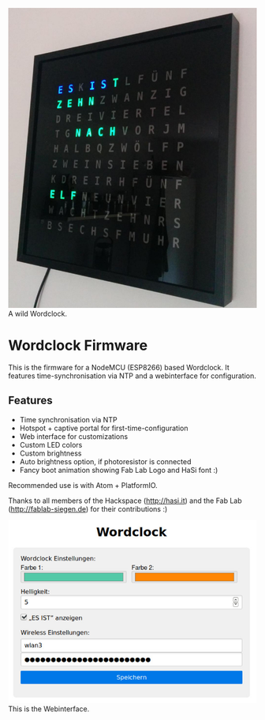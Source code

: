 ![Wordclock Image](/pic/wordclock.jpg)
A wild Wordclock.

# Wordclock Firmware

This is the firmware for a NodeMCU (ESP8266) based Wordclock.
It features time-synchronisation via NTP and a webinterface for configuration.

## Features
* Time synchronisation via NTP
* Hotspot + captive portal for first-time-configuration
* Web interface for customizations
* Custom LED colors
* Custom brightness
* Auto brightness option, if photoresistor is connected
* Fancy boot animation showing Fab Lab Logo and HaSi font :)

Recommended use is with Atom + PlatformIO.

Thanks to all members of the Hackspace (http://hasi.it) and the Fab Lab (http://fablab-siegen.de) for their contributions :)

![Wordclock Interface](/pic/interface.jpg)
This is the Webinterface.
